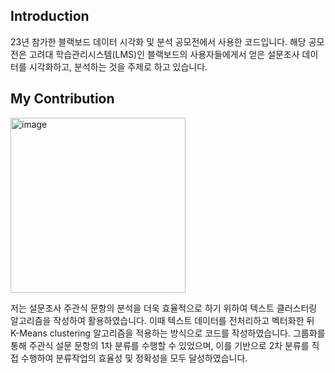 ## Introduction
23년 참가한 블랙보드 데이터 시각화 및 분석 공모전에서 사용한 코드입니다. 해당 공모전은 고려대 학습관리시스템(LMS)인 블랙보드의 사용자들에게서 얻은 설문조사 데이터를 시각화하고, 분석하는 것을 주제로 하고 있습니다.

## My Contribution
<img width="280" alt="image" src="https://github.com/hyewwn/Blackboard_Data_Analysis/assets/74613565/c640c60f-61b9-4fdc-a1de-8211710cc504">

저는 설문조사 주관식 문항의 분석을 더욱 효율적으로 하기 위하여 텍스트 클러스터링 알고리즘을 작성하여 활용하였습니다. 이때 텍스트 데이터를 전처리하고 벡터화한 뒤 K-Means clustering 알고리즘을 적용하는 방식으로 코드를 작성하였습니다. 그룹화를 통해 주관식 설문 문항의 1차 분류를 수행할 수 있었으며, 이를 기반으로 2차 분류를 직접 수행하여 분류작업의 효율성 및 정확성을 모두 달성하였습니다.
